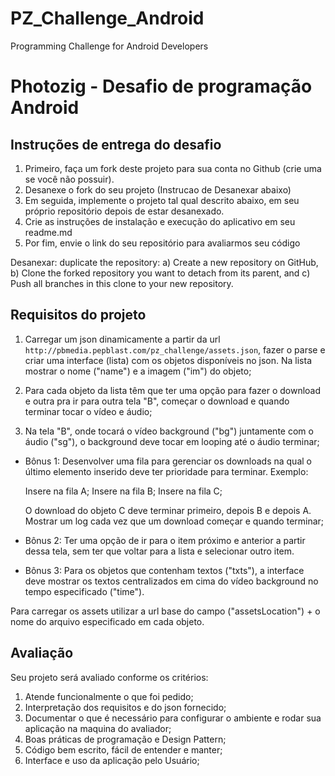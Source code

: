 # PZ_Challenge_Android
Programming Challenge for Android Developers

# Photozig - Desafio de programação Android

## Instruções de entrega do desafio

1. Primeiro, faça um fork deste projeto para sua conta no Github (crie uma se você não possuir).
2. Desanexe o fork do seu projeto (Instrucao de Desanexar abaixo)
2. Em seguida, implemente o projeto tal qual descrito abaixo, em seu próprio repositório depois de estar desanexado.
3. Crie as instruções de instalação e execução do aplicativo em seu readme.md
4. Por fim, envie o link do seu repositório para avaliarmos seu código

Desanexar: duplicate the repository: a) Create a new repository on GitHub, b) Clone the forked repository you want to detach from its parent, and c) Push all branches in this clone to your new repository.

## Requisitos do projeto

1. Carregar um json dinamicamente a partir da url `http://pbmedia.pepblast.com/pz_challenge/assets.json`, fazer o parse e criar uma interface (lista) com os objetos disponíveis no json. Na lista mostrar o nome ("name") e a imagem ("im") do objeto;

2. Para cada objeto da lista têm que ter uma opção para fazer o download e outra pra ir para outra tela "B", começar o download e quando terminar tocar o vídeo e áudio;

3. Na tela "B", onde tocará o vídeo background ("bg") juntamente com o áudio ("sg"), o background deve tocar em looping até o áudio terminar;

* Bônus 1: Desenvolver uma fila para gerenciar os downloads na qual o último elemento inserido deve ter prioridade para terminar. Exemplo:

	Insere na fila A;
	Insere na fila B;
	Insere na fila C;
	
	O download do objeto C deve terminar primeiro, depois B e depois A. Mostrar um log cada vez que um download começar e quando terminar;

* Bônus 2: Ter uma opção de ir para o item próximo e anterior a partir dessa tela, sem ter que voltar para a lista e selecionar outro item.

* Bônus 3: Para os objetos que contenham textos ("txts"), a interface deve mostrar os textos centralizados em cima do vídeo background no tempo especificado ("time").

Para carregar os assets utilizar a url base do campo ("assetsLocation") + o nome do arquivo especificado em cada objeto.

## Avaliação

Seu projeto será avaliado conforme os critérios:

1. Atende funcionalmente o que foi pedido;
2. Interpretação dos requisitos e do json fornecido;
3. Documentar o que é necessário para configurar o ambiente e rodar sua aplicação na maquina do avaliador;
4. Boas práticas de programação e Design Pattern;
5. Código bem escrito, fácil de entender e manter;
6. Interface e uso da aplicação pelo Usuário;
